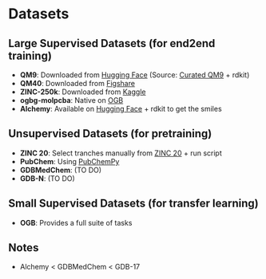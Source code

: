 # Datasets

## Large Supervised Datasets (for end2end training)

- **QM9**: Downloaded from [Hugging Face](https://huggingface.co/datasets/yairschiff/qm9) (Source: [Curated QM9](https://moldis-group.github.io/curatedQM9/) + rdkit)
- **QM40**: Downloaded from [Figshare](https://figshare.com/articles/dataset/QM40_A_More_Realistic_QM_Dataset_for_Machine_Learning_in_Molecular_Science/25993060/1?file=47535647)
- **ZINC-250k**: Downloaded from [Kaggle](https://www.kaggle.com/datasets/basu369victor/zinc250k?resource=download)
- **ogbg-molpcba**: Native on [OGB](https://ogb.stanford.edu/docs/graphprop/)
- **Alchemy**: Available on [Hugging Face](https://huggingface.co/datasets/graphs-datasets/alchemy) + rdkit to get the smiles

## Unsupervised Datasets (for pretraining)

- **ZINC 20**: Select tranches manually from [ZINC 20](https://zinc20.docking.org/) + run script
- **PubChem**: Using [PubChemPy](https://pubchempy.readthedocs.io/en/latest/)
- **GDBMedChem**: (TO DO)
- **GDB-N**: (TO DO)

## Small Supervised Datasets (for transfer learning)

- **OGB**: Provides a full suite of tasks

## Notes

- Alchemy < GDBMedChem < GDB-17